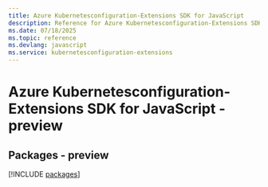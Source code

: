 ```yaml
---
title: Azure Kubernetesconfiguration-Extensions SDK for JavaScript
description: Reference for Azure Kubernetesconfiguration-Extensions SDK for JavaScript
ms.date: 07/18/2025
ms.topic: reference
ms.devlang: javascript
ms.service: kubernetesconfiguration-extensions
---
```

# Azure Kubernetesconfiguration-Extensions SDK for JavaScript - preview
## Packages - preview
[!INCLUDE [packages](kubernetesconfiguration-extensions-index.md)]